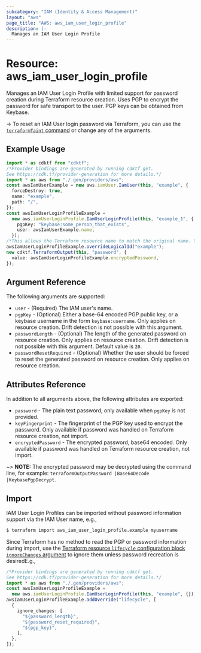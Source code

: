 ```yaml
---
subcategory: "IAM (Identity & Access Management)"
layout: "aws"
page_title: "AWS: aws_iam_user_login_profile"
description: |-
  Manages an IAM User Login Profile
---
```


# Resource: aws\_iam\_user\_login\_profile

Manages an IAM User Login Profile with limited support for password creation during Terraform resource creation. Uses PGP to encrypt the password for safe transport to the user. PGP keys can be obtained from Keybase.

\-> To reset an IAM User login password via Terraform, you can use the [`terraformTaint` command](https://www.terraform.io/docs/commands/taint.html) or change any of the arguments.

## Example Usage

```typescript
import * as cdktf from "cdktf";
/*Provider bindings are generated by running cdktf get.
See https://cdk.tf/provider-generation for more details.*/
import * as aws from "./.gen/providers/aws";
const awsIamUserExample = new aws.iamUser.IamUser(this, "example", {
  forceDestroy: true,
  name: "example",
  path: "/",
});
const awsIamUserLoginProfileExample =
  new aws.iamUserLoginProfile.IamUserLoginProfile(this, "example_1", {
    pgpKey: "keybase:some_person_that_exists",
    user: awsIamUserExample.name,
  });
/*This allows the Terraform resource name to match the original name. You can remove the call if you don't need them to match.*/
awsIamUserLoginProfileExample.overrideLogicalId("example");
new cdktf.TerraformOutput(this, "password", {
  value: awsIamUserLoginProfileExample.encryptedPassword,
});

```

## Argument Reference

The following arguments are supported:

* `user` - (Required) The IAM user's name.
* `pgpKey` - (Optional) Either a base-64 encoded PGP public key, or a keybase username in the form `keybase:username`. Only applies on resource creation. Drift detection is not possible with this argument.
* `passwordLength` - (Optional) The length of the generated password on resource creation. Only applies on resource creation. Drift detection is not possible with this argument. Default value is `20`.
* `passwordResetRequired` - (Optional) Whether the user should be forced to reset the generated password on resource creation. Only applies on resource creation.

## Attributes Reference

In addition to all arguments above, the following attributes are exported:

* `password` - The plain text password, only available when `pgpKey` is not provided.
* `keyFingerprint` - The fingerprint of the PGP key used to encrypt the password. Only available if password was handled on Terraform resource creation, not import.
* `encryptedPassword` - The encrypted password, base64 encoded. Only available if password was handled on Terraform resource creation, not import.

\~> **NOTE:** The encrypted password may be decrypted using the command line,
for example: `terraformOutputPassword |Base64Decode |KeybasePgpDecrypt`.

## Import

IAM User Login Profiles can be imported without password information support via the IAM User name, e.g.,

```sh
$ terraform import aws_iam_user_login_profile.example myusername
```

Since Terraform has no method to read the PGP or password information during import, use the [Terraform resource `lifecycle` configuration block `ignoreChanges` argument](https://www.terraform.io/docs/configuration/meta-arguments/lifecycle.html#ignore_changes) to ignore them unless password recreation is desiredE.g.,

```typescript
/*Provider bindings are generated by running cdktf get.
See https://cdk.tf/provider-generation for more details.*/
import * as aws from "./.gen/providers/aws";
const awsIamUserLoginProfileExample =
  new aws.iamUserLoginProfile.IamUserLoginProfile(this, "example", {});
awsIamUserLoginProfileExample.addOverride("lifecycle", [
  {
    ignore_changes: [
      "${password_length}",
      "${password_reset_required}",
      "${pgp_key}",
    ],
  },
]);

```
